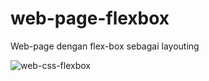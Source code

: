 # web-page-flexbox

Web-page dengan flex-box sebagai layouting

![web-css-flexbox](https://user-images.githubusercontent.com/107298659/199427066-fcf3cb25-2db8-443c-8b82-e113caa8e375.png)
